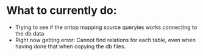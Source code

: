 # What to currently do:

- Trying to see if the ontop mapping source queryies works connecting to the db data
- Right now getting error: Cannot find relations for each table, even when having done that
  when copying the db files.
